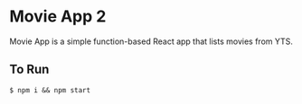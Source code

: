 # Movie App 2

Movie App is a simple function-based React app that lists movies from YTS.

## To Run

`$ npm i && npm start`
